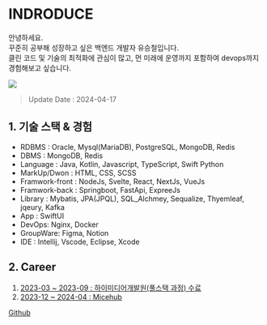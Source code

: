 # INDRODUCE

안녕하세요.   
꾸준히 공부해 성장하고 싶은 백엔드 개발자 유승철입니다.  
클린 코드 및 기술의 최적화에 관심이 많고, 먼 미래에 운영까지 포함하여 devops까지 경험해보고 싶습니다.  

![](github-last-year.jpg)
> Update Date : 2024-04-17

## 1. 기술 스택 & 경험
- RDBMS : Oracle, Mysql(MariaDB), PostgreSQL, MongoDB, Redis
- DBMS : MongoDB, Redis
- Language : Java, Kotlin, Javascript, TypeScript, Swift Python
- MarkUp/Dwon : HTML, CSS, SCSS
- Framwork-front : NodeJs, Svelte, React, NextJs, VueJs
- Framwork-back : Springboot, FastApi, ExpreeJs
- Library : Mybatis, JPA(JPQL), SQL_Alchmey, Sequalize, Thyemleaf, jqeury, Kafka
- App : SwiftUI
- DevOps: Nginx, Docker
- GroupWare: Figma, Notion
- IDE : Intellij, Vscode, Eclipse, Xcode

## 2. Career
1. [2023-03 ~ 2023-09 : 하이미디어개발원(풀스택 과정) 수료](23032309.md)
2. [2023-12 ~ 2024-04 : Micehub](02-Micehub.md)

<seealso>
    <category ref="git">
        <a href="https://github.com/ardi-orrorin">Github</a>
    </category>
</seealso>